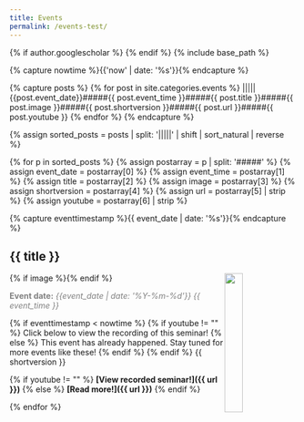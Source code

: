 ```yaml
---
title: Events
permalink: /events-test/
---
```

{% if author.googlescholar %}
{% endif %}
{% include base_path %}

<!-- NOTE! NEW NEWS ARE ADDED AS POSTS IN events/_posts! //-->
<!-- THIS FILE NEEDS EDITING ONLY IF THE PRESENTATION OF THE PROJECTS NEED TO CHANGE. //-->

{% capture nowtime %}{{'now' | date: '%s'}}{% endcapture %}

{% capture posts %}
  {% for post in site.categories.events %}
    |||||{{post.event_date}}#####{{ post.event_time }}#####{{ post.title }}#####{{ post.image }}#####{{ post.shortversion }}#####{{ post.url  }}#####{{ post.youtube }}
  {% endfor %}
{% endcapture %}

{% assign sorted_posts = posts | split: '|||||' | shift |  sort_natural | reverse %}

{% for p in sorted_posts %}
{% assign postarray = p | split: '#####' %}
{% assign event_date = postarray[0] %}
{% assign event_time = postarray[1] %}
{% assign title = postarray[2] %}
{% assign image = postarray[3] %}
{% assign shortversion = postarray[4] %}
{% assign url = postarray[5] | strip %}
{% assign youtube = postarray[6] | strip %}

{% capture eventtimestamp %}{{ event_date | date: '%s'}}{% endcapture %}

## {{ title }}
{% if image %}<img src="{{ image }}" style="float: right; width: 25%;" />{% endif %}

<span style="color:grey;">**Event date:** *{{event_date | date: '%Y-%m-%d'}} {{ event_time }}*</span>

{% if eventtimestamp < nowtime %}
{% if youtube != "" %}
Click below to view the recording of this seminar!
{% else %}
This event has already happened. Stay tuned for more events like these!
{% endif %}
{% endif %}
{{ shortversion }}

{% if youtube != "" %}
**[View recorded seminar!]({{ url }})**
{% else %}
**[Read more!]({{ url }})**
{% endif %}

{% endfor %}

